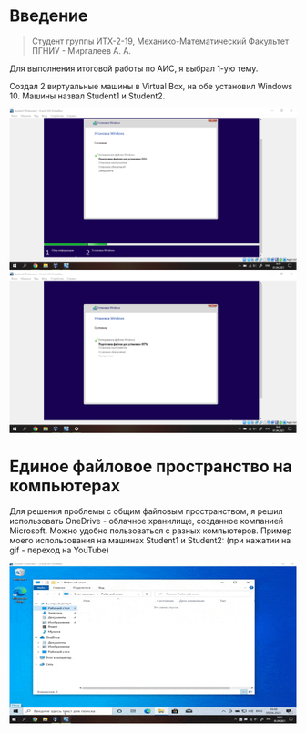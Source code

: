 # Введение

> Студент группы ИТХ-2-19, Механико-Математический Факультет ПГНИУ - Миргалеев А. А.

Для выполнения итоговой работы по АИС, я выбрал 1-ую тему.

Создал 2 виртуальные машины в Virtual Box, на обе установил Windows 10. Машины назвал Student1 и Student2.

![GitHub Logo](/Screenshot_1.png)
![GitHub Logo](/Screenshot_2.png)

# Единое файловое пространство на компьютерах

Для решения проблемы с общим файловым пространством, я решил использовать OneDrive - облачное хранилище, созданное компанией Microsoft. Можно удобно пользоваться с разных компьютеров.
Пример моего использования на машинах Student1 и Student2: (при нажатии на gif - переход на YouTube)

[![Переход к видео](/Пример1.gif)](https://youtu.be/fkByYIvWn1w)

